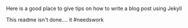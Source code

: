 Here is a good place to give tips on how to write a blog post using Jekyll

This readme isn't done.... it #needswork
